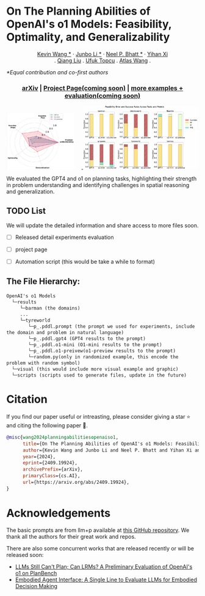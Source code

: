 # On The Planning Abilities of OpenAI's o1 Models: Feasibility, Optimality, and Generalizability

<p align="center">
    <a href="https://kevin-2017.github.io/">Kevin Wang *</a>
    ·
    <a href="https://ljb121002.github.io/">Junbo Li *</a>
    ·
    <a href="https://neel1302.github.io/">Neel P. Bhatt *</a>
    ·
    <a href="https://scholar.google.com/citations?user=34s2YS0AAAAJ&hl=en">Yihan Xi</a>
    <br>
    .
    <a href="https://www.cs.utexas.edu/~lqiang/">Qiang Liu</a>
    .
    <a href="https://oden.utexas.edu/people/directory/ufuk--topcu/">Ufuk Topcu</a>
    .
    <a href="https://vita-group.github.io/group.html">Atlas Wang</a>
    .
    
  </p>
      <em>*Equal contribution and co-first authors</em>

<h3 align="center"><a href="https://arxiv.org/abs/2409.19924">arXiv</a> | <a href="">Project Page(coming soon)</a> | <a href="">more examples + evaluation(coming soon)</a> </h3>

<p align="center">
  <a href="">
    <img src="./visual/radar_chart.png" alt="Logo" width="35%" style="margin-right: 20px;">
    <img src="./visual/Feasibility_rate.png" alt="Logo" width="60%">
  </a>
</p>
<p>
We evaluated the GPT4 and o1 on planning tasks, highlighting their strength in problem understanding and identifying challenges in spatial reasoning and generalization.
</p>

## TODO List
We will update the detailed information and share access to more files soon. 
- [ ] Released detail experiments evaluation
- [ ] project page 
- [ ] Automation script (this would be take a while to format)


## The File Hierarchy:
```
OpenAI's o1 Models
  └─results
     └─barman (the domains)
     ...
     └─tyreworld
        └─p_.pddl.prompt (the prompt we used for experiments, include the domain and problem in natural language)
        └─p_.pddl.gpt4 (GPT4 results to the prompt)
        └─p_.pddl.o1-mini (O1-mini results to the prompt)
        └─p_.pddl.o1-preivew(o1-preview results to the prompt)
        └─random.py(only in randomized example, this encode the problem with random symbol)
  └─visual (this would include more visual example and graphic)
  └─scripts (scripts used to generate files, update in the future)

```
# Citation
If you find our paper useful or intreasting, please consider giving a star ⭐ and citing the following paper 📝.

```bibtex
@misc{wang2024planningabilitiesopenaiso1,
      title={On The Planning Abilities of OpenAI's o1 Models: Feasibility, Optimality, and Generalizability}, 
      author={Kevin Wang and Junbo Li and Neel P. Bhatt and Yihan Xi and Qiang Liu and Ufuk Topcu and Zhangyang Wang},
      year={2024},
      eprint={2409.19924},
      archivePrefix={arXiv},
      primaryClass={cs.AI},
      url={https://arxiv.org/abs/2409.19924}, 
}
```

# Acknowledgements
The basic prompts are from llm+p available at [this GitHub repository](https://github.com/Cranial-XIX/llm-pddl). We thank all the authors for their great work and repos. 

There are also some concurrent works that are released recently or will be released soon:
- [LLMs Still Can't Plan; Can LRMs? A Preliminary Evaluation of OpenAI's o1 on PlanBench](https://www.arxiv.org/abs/2409.13373)
- [Embodied Agent Interface: A Single Line to Evaluate LLMs for Embodied Decision Making](https://embodied-agent-interface.github.io/)

